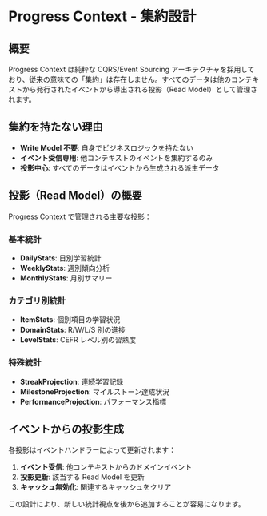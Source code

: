 # Progress Context - 集約設計

## 概要

Progress Context は純粋な CQRS/Event Sourcing アーキテクチャを採用しており、従来の意味での「集約」は存在しません。すべてのデータは他のコンテキストから発行されたイベントから導出される投影（Read Model）として管理されます。

## 集約を持たない理由

- **Write Model 不要**: 自身でビジネスロジックを持たない
- **イベント受信専用**: 他コンテキストのイベントを集約するのみ
- **投影中心**: すべてのデータはイベントから生成される派生データ

## 投影（Read Model）の概要

Progress Context で管理される主要な投影：

### 基本統計

- **DailyStats**: 日別学習統計
- **WeeklyStats**: 週別傾向分析
- **MonthlyStats**: 月別サマリー

### カテゴリ別統計

- **ItemStats**: 個別項目の学習状況
- **DomainStats**: R/W/L/S 別の進捗
- **LevelStats**: CEFR レベル別の習熟度

### 特殊統計

- **StreakProjection**: 連続学習記録
- **MilestoneProjection**: マイルストーン達成状況
- **PerformanceProjection**: パフォーマンス指標

## イベントからの投影生成

各投影はイベントハンドラーによって更新されます：

1. **イベント受信**: 他コンテキストからのドメインイベント
2. **投影更新**: 該当する Read Model を更新
3. **キャッシュ無効化**: 関連するキャッシュをクリア

この設計により、新しい統計視点を後から追加することが容易になります。

